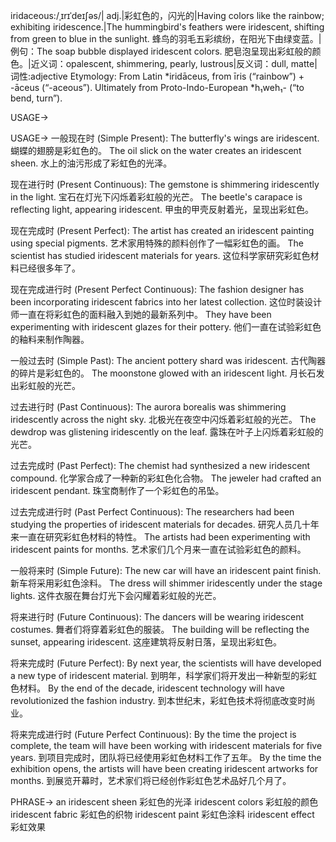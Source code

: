 iridaceous:/ˌɪrɪˈdeɪʃəs/| adj.|彩虹色的，闪光的|Having colors like the rainbow; exhibiting iridescence.|The hummingbird's feathers were iridescent, shifting from green to blue in the sunlight.  蜂鸟的羽毛五彩缤纷，在阳光下由绿变蓝。|例句：The soap bubble displayed iridescent colors. 肥皂泡呈现出彩虹般的颜色。|近义词：opalescent, shimmering, pearly, lustrous|反义词：dull, matte|词性:adjective
Etymology: From Latin *iridāceus, from īris (“rainbow”) + -āceus (“-aceous”). Ultimately from Proto-Indo-European *h₁weh₁- (“to bend, turn”).

USAGE->

USAGE->
一般现在时 (Simple Present):
The butterfly's wings are iridescent. 蝴蝶的翅膀是彩虹色的。
The oil slick on the water creates an iridescent sheen. 水上的油污形成了彩虹色的光泽。


现在进行时 (Present Continuous):
The gemstone is shimmering iridescently in the light.  宝石在灯光下闪烁着彩虹般的光芒。
The beetle's carapace is reflecting light, appearing iridescent. 甲虫的甲壳反射着光，呈现出彩虹色。


现在完成时 (Present Perfect):
The artist has created an iridescent painting using special pigments. 艺术家用特殊的颜料创作了一幅彩虹色的画。
The scientist has studied iridescent materials for years.  这位科学家研究彩虹色材料已经很多年了。


现在完成进行时 (Present Perfect Continuous):
The fashion designer has been incorporating iridescent fabrics into her latest collection.  这位时装设计师一直在将彩虹色的面料融入到她的最新系列中。
They have been experimenting with iridescent glazes for their pottery.  他们一直在试验彩虹色的釉料来制作陶器。


一般过去时 (Simple Past):
The ancient pottery shard was iridescent.  古代陶器的碎片是彩虹色的。
The moonstone glowed with an iridescent light. 月长石发出彩虹般的光芒。


过去进行时 (Past Continuous):
The aurora borealis was shimmering iridescently across the night sky. 北极光在夜空中闪烁着彩虹般的光芒。
The dewdrop was glistening iridescently on the leaf. 露珠在叶子上闪烁着彩虹般的光芒。


过去完成时 (Past Perfect):
The chemist had synthesized a new iridescent compound.  化学家合成了一种新的彩虹色化合物。
The jeweler had crafted an iridescent pendant.  珠宝商制作了一个彩虹色的吊坠。


过去完成进行时 (Past Perfect Continuous):
The researchers had been studying the properties of iridescent materials for decades.  研究人员几十年来一直在研究彩虹色材料的特性。
The artists had been experimenting with iridescent paints for months.  艺术家们几个月来一直在试验彩虹色的颜料。


一般将来时 (Simple Future):
The new car will have an iridescent paint finish. 新车将采用彩虹色涂料。
The dress will shimmer iridescently under the stage lights.  这件衣服在舞台灯光下会闪耀着彩虹般的光芒。


将来进行时 (Future Continuous):
The dancers will be wearing iridescent costumes. 舞者们将穿着彩虹色的服装。
The building will be reflecting the sunset, appearing iridescent.  这座建筑将反射日落，呈现出彩虹色。


将来完成时 (Future Perfect):
By next year, the scientists will have developed a new type of iridescent material.  到明年，科学家们将开发出一种新型的彩虹色材料。
By the end of the decade, iridescent technology will have revolutionized the fashion industry.  到本世纪末，彩虹色技术将彻底改变时尚业。


将来完成进行时 (Future Perfect Continuous):
By the time the project is complete, the team will have been working with iridescent materials for five years.  到项目完成时，团队将已经使用彩虹色材料工作了五年。
By the time the exhibition opens, the artists will have been creating iridescent artworks for months.  到展览开幕时，艺术家们将已经创作彩虹色艺术品好几个月了。



PHRASE->
an iridescent sheen 彩虹色的光泽
iridescent colors 彩虹般的颜色
iridescent fabric 彩虹色的织物
iridescent paint  彩虹色涂料
iridescent effect  彩虹效果
